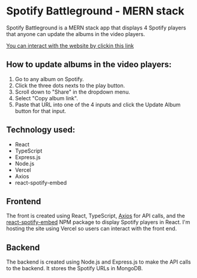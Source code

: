 # Spotify Battleground - MERN stack

Spotify Battleground is a MERN stack app that displays 4 Spotify players that anyone can update the albums in the video players.

[You can interact with the website by clickin this link](https://github.com/JamieDawson/spotify-app-frontend-code)

## How to update albums in the video players:

1. Go to any album on Spotify.
2. Click the three dots nexts to the play button.
3. Scroll down to "Share" in the dropdown menu.
4. Select "Copy album link".
5. Paste that URL into one of the 4 inputs and click the Update Album button for that input.

## Technology used:

- React
- TypeScript
- Express.js
- Node.js
- Vercel
- Axios
- react-spotify-embed

## Frontend

The front is created using React, TypeScript, [Axios](https://www.npmjs.com/package/axios) for API calls, and the [react-spotify-embed](https://www.npmjs.com/package/react-spotify-embed) NPM package to display Spotify players in React. I'm hosting the site using Vercel so users can interact with the front end.

## Backend

The backend is created using Node.js and Express.js to make the API calls to the backend. It stores the Spotify URLs in MongoDB.
